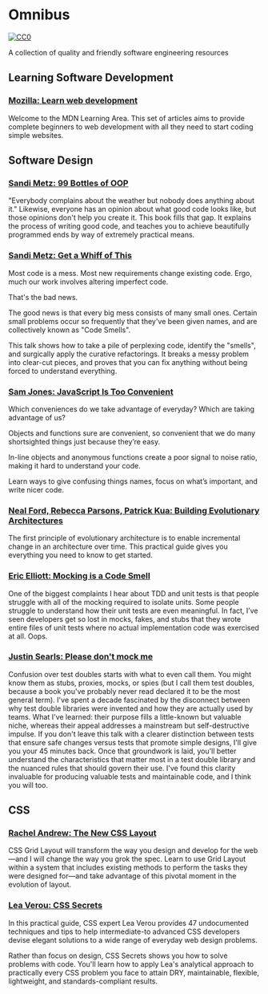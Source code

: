 # Omnibus
[![CC0](https://licensebuttons.net/p/zero/1.0/88x31.png)](https://creativecommons.org/publicdomain/zero/1.0/)

A collection of quality and friendly software engineering resources

## Learning Software Development

### [Mozilla: Learn web development](https://developer.mozilla.org/en-US/docs/Learn)
Welcome to the MDN Learning Area. This set of articles aims to provide complete
beginners to web development with all they need to start coding simple websites.

## Software Design

### [Sandi Metz: 99 Bottles of OOP](https://www.sandimetz.com/99bottles/)
"Everybody complains about the weather but nobody does anything about it."
Likewise, everyone has an opinion about what good code looks like, but those
opinions don't help you create it. This book fills that gap. It explains the
process of writing good code, and teaches you to achieve beautifully programmed
ends by way of extremely practical means.

### [Sandi Metz: Get a Whiff of This](https://www.youtube.com/watch?v=PJjHfa5yxlU)
Most code is a mess. Most new requirements change existing code. Ergo, much our
work involves altering imperfect code.

That's the bad news.

The good news is that every big mess consists of many small ones. Certain small
problems occur so frequently that they've been given names, and are
collectively known as "Code Smells".

This talk shows how to take a pile of perplexing code, identify the "smells",
and surgically apply the curative refactorings. It breaks a messy problem into
clear-cut pieces, and proves that you can fix anything without being forced to
understand everything.

### [Sam Jones: JavaScript Is Too Convenient](https://vimeo.com/267418198)
Which conveniences do we take advantage of everyday? Which are taking advantage
of us?

Objects and functions sure are convenient, so convenient that we do many
shortsighted things just because they’re easy.

In-line objects and anonymous functions create a poor signal to noise ratio,
making it hard to understand your code.

Learn ways to give confusing things names, focus on what’s important, and write
nicer code.

### [Neal Ford, Rebecca Parsons, Patrick Kua: Building Evolutionary Architectures](https://www.thoughtworks.com/books/building-evolutionary-architectures)
The first principle of evolutionary architecture is to enable incremental change
in an architecture over time. This practical guide gives you everything you need
to know to get started.

### [Eric Elliott: Mocking is a Code Smell](https://medium.com/javascript-scene/mocking-is-a-code-smell-944a70c90a6a)
One of the biggest complaints I hear about TDD and unit tests is that people
struggle with all of the mocking required to isolate units. Some people struggle
to understand how their unit tests are even meaningful. In fact, I’ve seen
developers get so lost in mocks, fakes, and stubs that they wrote entire files
of unit tests where no actual implementation code was exercised at all. Oops.

### [Justin Searls: Please don't mock me](https://www.youtube.com/watch?v=Af4M8GMoxi4)
Confusion over test doubles starts with what to even call them. You might know
them as stubs, proxies, mocks, or spies (but I call them test doubles, because a
book you've probably never read declared it to be the most general term). I've
spent a decade fascinated by the disconnect between why test double libraries
were invented and how they are actually used by teams. What I've learned: their
purpose fills a little-known but valuable niche, whereas their appeal addresses
a mainstream but self-destructive impulse. If you don't leave this talk with a
clearer distinction between tests that ensure safe changes versus tests that
promote simple designs, I'll give you your 45 minutes back. Once that groundwork
is laid, you'll better understand the characteristics that matter most in a test
double library and the nuanced rules that should govern their use. I've found
this clarity invaluable for producing valuable tests and maintainable code, and
I think you will too.

## CSS

###  [Rachel Andrew: The New CSS Layout](https://abookapart.com/products/the-new-css-layout)
CSS Grid Layout will transform the way you design and develop for the web—and I
will change the way you grok the spec. Learn to use Grid Layout within a system
that includes existing methods to perform the tasks they were designed for—and
take advantage of this pivotal moment in the evolution of layout.

###  [Lea Verou: CSS Secrets](http://shop.oreilly.com/product/0636920031123.do)
In this practical guide, CSS expert Lea Verou provides 47 undocumented
techniques and tips to help intermediate-to advanced CSS developers devise
elegant solutions to a wide range of everyday web design problems.

Rather than focus on design, CSS Secrets shows you how to solve problems with
code. You'll learn how to apply Lea's analytical approach to practically every
CSS problem you face to attain DRY, maintainable, flexible, lightweight, and
standards-compliant results.
